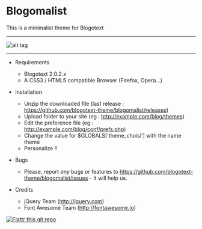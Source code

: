 Blogomalist
===========

This is a minimalist theme for Blogotext

---

![alt tag](http://www.xoofoo.org/uploads/thm_blogotext/blogomalist.png)

---

- Requirements
  * Blogotext 2.0.2.x
  * A CSS3 / HTML5 compatible Browser (Firefox, Opera…)

- Installation
  * Unzip the downloaded file (last release : https://github.com/blogotext-theme/blogomalist/releases)
  * Upload folder to your site (eg : http://example.com/blog/themes)
  * Edit the preference file  (eg : http://example.com/blog/conf/prefs.php)
  * Change the value for $GLOBALS['theme_choisi'] with the name theme
  * Personalize !!

- Bugs
  * Please, report *any* bugs or features to https://github.com/blogotext-theme/blogomalist/issues - It will help us.
  
- Credits
  * jQuery Team (http://jquery.com)
  * Font Awesome Team (http://fontawesome.io)



 [![Flattr this git repo](http://api.flattr.com/button/flattr-badge-large.png)](http://flattr.com/thing/734525/Blogotext)
